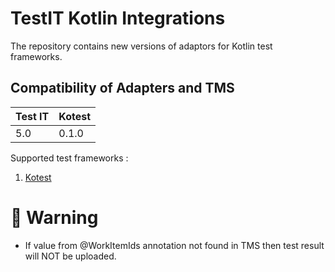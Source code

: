 # TestIT Kotlin Integrations
The repository contains new versions of adaptors for Kotlin test frameworks.

## Compatibility of Adapters and TMS

| Test IT | Kotest |
|---------|--------|
| 5.0     | 0.1.0  |

Supported test frameworks :
 1. [Kotest](https://kotest.io/docs/framework/framework.html)


# 🚀 Warning
- If value from @WorkItemIds annotation not found in TMS then test result will NOT be uploaded.